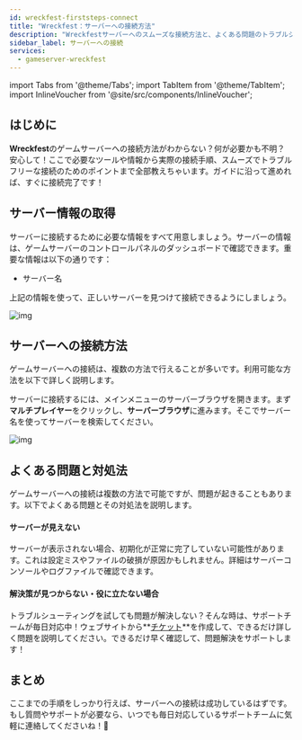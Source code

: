 ```yaml
---
id: wreckfest-firststeps-connect
title: "Wreckfest：サーバーへの接続方法"
description: "Wreckfestサーバーへのスムーズな接続方法と、よくある問題のトラブルシューティングを解説 → 今すぐチェック！"
sidebar_label: サーバーへの接続
services:
  - gameserver-wreckfest
---
```


import Tabs from '@theme/Tabs';
import TabItem from '@theme/TabItem';
import InlineVoucher from '@site/src/components/InlineVoucher';


## はじめに
**Wreckfest**のゲームサーバーへの接続方法がわからない？何が必要かも不明？安心して！ここで必要なツールや情報から実際の接続手順、スムーズでトラブルフリーな接続のためのポイントまで全部教えちゃいます。ガイドに沿って進めれば、すぐに接続完了です！

<InlineVoucher />



## サーバー情報の取得


サーバーに接続するために必要な情報をすべて用意しましょう。サーバーの情報は、ゲームサーバーのコントロールパネルのダッシュボードで確認できます。重要な情報は以下の通りです：

- サーバー名


上記の情報を使って、正しいサーバーを見つけて接続できるようにしましょう。

![img](https://screensaver01.zap-hosting.com/index.php/s/PG3CHb4CS5xx4sR/preview)

## サーバーへの接続方法


ゲームサーバーへの接続は、複数の方法で行えることが多いです。利用可能な方法を以下で詳しく説明します。

<Tabs>
    <TabItem value="connect_solution_server_browser_ingame" label="サーバーブラウザ（ゲーム内）" default>

サーバーに接続するには、メインメニューのサーバーブラウザを開きます。まず**マルチプレイヤー**をクリックし、**サーバーブラウザ**に進みます。そこでサーバー名を使ってサーバーを検索してください。

![img](https://screensaver01.zap-hosting.com/index.php/s/EiMyRKBfXTBAfjf/download)

</TabItem>

</Tabs>



## よくある問題と対処法


ゲームサーバーへの接続は複数の方法で可能ですが、問題が起きることもあります。以下でよくある問題とその対処法を説明します。

#### サーバーが見えない


サーバーが表示されない場合、初期化が正常に完了していない可能性があります。これは設定ミスやファイルの破損が原因かもしれません。詳細はサーバーコンソールやログファイルで確認できます。



#### 解決策が見つからない・役に立たない場合


トラブルシューティングを試しても問題が解決しない？そんな時は、サポートチームが毎日対応中！ウェブサイトから**[チケット](https://zap-hosting.com/en/customer/support/)**を作成して、できるだけ詳しく問題を説明してください。できるだけ早く確認して、問題解決をサポートします！



## まとめ

ここまでの手順をしっかり行えば、サーバーへの接続は成功しているはずです。もし質問やサポートが必要なら、いつでも毎日対応しているサポートチームに気軽に連絡してくださいね！🙂




<InlineVoucher />